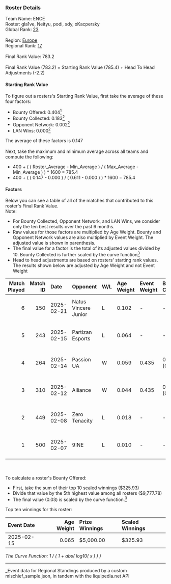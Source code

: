 ### Roster Details<br />
Team Name: ENCE<br />
Roster: gla1ve, Neityu, podi, sdy, xKacpersky<br />
Global Rank: [23](../../standings_global_2025_08_04.md)<br />
<br />
Region: [Europe]( ../../standings_europe_2025_08_04.md)<br />
Regional Rank: [17]( ../../standings_europe_2025_08_04.md)<br />
<br />
Final Rank Value:  783.2<br />
<br />
Final Rank Value (783.2) = Starting Rank Value (785.4) + Head To Head Adjustments (-2.2)<br />

#### Starting Rank Value<br />
To figure out a rosters's Starting Rank Value, first take the average of these four factors:<br />
- Bounty Offered: 0.404[<sup>1</sup>](#table2)
- Bounty Collected: 0.183[<sup>2</sup>](#table1)
- Opponent Network: 0.002[<sup>2</sup>](#table1)
- LAN Wins: 0.000[<sup>2</sup>](#table1)

The average of these factors is 0.147<br />
<br />
Next, take the maximum and minimum average across all teams and compute the following:<br />
- 400 + ( ( Roster_Average - Min_Average ) / ( Max_Average - Min_Average ) ) * 1600 = 785.4
- 400 + ( ( 0.147 - 0.000 ) / ( 0.611 - 0.000 ) ) * 1600 = 785.4


#### Factors<br />
Below you can see a table of all of the matches that contributed to this roster's Final Rank Value.<br />
Note:<br />

- For Bounty Collected, Opponent Network, and LAN Wins, we consider only the ten best results over the past 6 months.
- Raw values for those factors are multiplied by Age Weight. Bounty and Opponent Network values are also multiplied by Event Weight. The adjusted value is shown in parenthesis.
- The final value for a factor is the total of its adjusted values divided by 10. Bounty Collected is further scaled by the curve function[<sup>3</sup>](#curveFunction)
- Head to head adjustments are based on rosters' starting rank values. The results shown below are adjusted by Age Weight and not Event Weight
<span id="table1"></span><br />


| Match Played | Match ID | Date       | Opponent             | W/L | Age Weight | Event Weight | Bounty Collected | Opponent Network | LAN Wins  | H2H Adj. | Roster                                |
| -: | -: | :- | :- | :- | :- | :- | :- | :- | :- | -: | :- |
|            6 |      150 | 2025-02-21 | Natus Vincere Junior | L   | 0.102      | -            | -                | -                | -         |    -1.37 | gla1ve, Neityu, podi, sdy, xKacpersky |
|            5 |      243 | 2025-02-15 | Partizan Esports     | L   | 0.064      | -            | -                | -                | -         |    -0.81 | gla1ve, Neityu, podi, sdy, xKacpersky |
|            4 |      264 | 2025-02-14 | Passion UA           | W   | 0.059      | 0.435        | 0.013 (0.000)    | 0.092 (0.002)    | 0 (0.000) |     0.54 | gla1ve, Neityu, podi, sdy, xKacpersky |
|            3 |      310 | 2025-02-12 | Alliance             | W   | 0.044      | 0.435        | 0.000 (0.000)    | 0.773 (0.015)    | 0 (0.000) |     0.15 | gla1ve, Neityu, podi, sdy, xKacpersky |
|            2 |      449 | 2025-02-08 | Zero Tenacity        | L   | 0.018      | -            | -                | -                | -         |    -0.48 | gla1ve, Neityu, podi, sdy, xKacpersky |
|            1 |      500 | 2025-02-07 | 9INE                 | L   | 0.010      | -            | -                | -                | -         |    -0.27 | gla1ve, Neityu, podi, sdy, xKacpersky |

<br />
<span id="table2"></span><br />
To calculate a roster's Bounty Offered:<br />

- First, take the sum of their top 10 scaled winnings ($325.93)
- Divide that value by the 5th highest value among all rosters ($9,777.78)
- The final value (0.03) is scaled by the curve function.[<sup>3</sup>](#curveFunction)

Top ten winnings for this roster:<br />

| Event Date | Age Weight | Prize Winnings | Scaled Winnings |
| :- | -: | :- | :- |
| 2025-02-15 |      0.065 | $5,000.00      | $325.93         |


<span id="curveFunction"></span>_The Curve Function: 1 / ( 1 + abs( log10( x ) ) )_<br />

---
_Event data for Regional Standings produced by a custom mischief_sample.json, in tandem with the liquipedia.net API<br />
